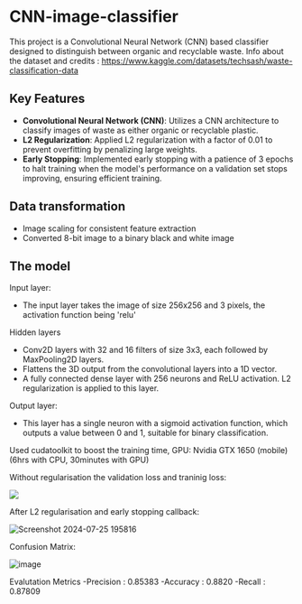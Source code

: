 # CNN-image-classifier

This project is a Convolutional Neural Network (CNN) based classifier designed to distinguish between organic and recyclable waste.
Info about the dataset and credits : https://www.kaggle.com/datasets/techsash/waste-classification-data

## Key Features

- **Convolutional Neural Network (CNN)**: Utilizes a CNN architecture to classify images of waste as either organic or recyclable plastic.
- **L2 Regularization**: Applied L2 regularization with a factor of 0.01 to prevent overfitting by penalizing large weights.
- **Early Stopping**: Implemented early stopping with a patience of 3 epochs to halt training when the model's performance on a validation set stops improving, ensuring efficient training.


## Data transformation

- Image scaling for consistent feature extraction
- Converted 8-bit image to a binary black and white image

## The model
Input layer:
- The input layer takes the image of size 256x256 and 3 pixels, the activation function being 'relu'

Hidden layers
- Conv2D layers with 32 and 16 filters of size 3x3, each followed by MaxPooling2D layers.
- Flattens the 3D output from the convolutional layers into a 1D vector.
- A fully connected dense layer with 256 neurons and ReLU activation. L2 regularization is applied to this layer.

Output layer:
- This layer has a single neuron with a sigmoid activation function, which outputs a value between 0 and 1, suitable for binary classification.

Used cudatoolkit to boost the training time, GPU: Nvidia GTX 1650 (mobile) (6hrs with CPU, 30minutes with GPU)


Without regularisation the validation loss and traninig loss:

![](https://github.com/user-attachments/assets/6c1983e1-7320-4b1e-a7aa-a245670baa60)

After L2 regularisation and early stopping callback:


![Screenshot 2024-07-25 195816](https://github.com/user-attachments/assets/dfc85c0d-ead2-4157-a5ff-f05ce20db154)



Confusion Matrix:

![image](https://github.com/user-attachments/assets/51c9ea43-e939-47db-a673-a7edc7b0ddf3)

Evalutation Metrics
-Precision : 0.85383
-Accuracy : 0.8820
-Recall : 0.87809










